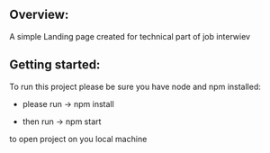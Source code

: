 ## Overview:

A simple Landing page created for technical part of job interwiev

## Getting started:

To run this project please be sure you have node and npm installed:

- please run -> npm install

- then run -> npm start

to open project on you local machine
